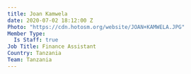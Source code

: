 ```yaml
---
title: Joan Kamwela
date: 2020-07-02 18:12:00 Z
Photo: "https://cdn.hotosm.org/website/JOAN+KAMWELA.JPG"
Member Type:
  Is Staff: true
Job Title: Finance Assistant
Country: Tanzania
Team: Tanzania
---
```


